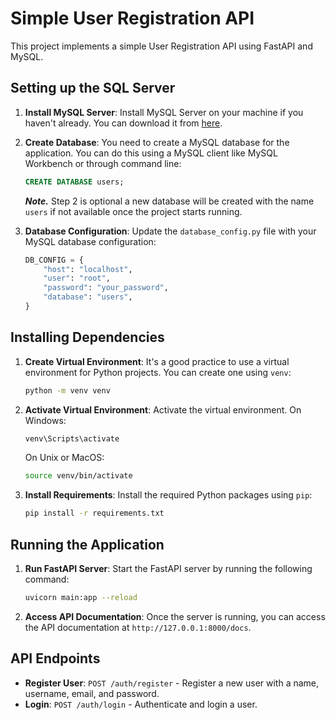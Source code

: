 # Simple User Registration API

This project implements a simple User Registration API using FastAPI and MySQL.

## Setting up the SQL Server

1. **Install MySQL Server**: Install MySQL Server on your machine if you haven't already. You can download it from [here](https://dev.mysql.com/downloads/).

2. **Create Database**: You need to create a MySQL database for the application. You can do this using a MySQL client like MySQL Workbench or through command line:

    ```sql
    CREATE DATABASE users;
    ```
   ***Note.***  Step 2 is optional a new database will be created with the name ```users``` if not available once the project starts running.

3. **Database Configuration**: Update the `database_config.py` file with your MySQL database configuration:

    ```python
    DB_CONFIG = {
        "host": "localhost",
        "user": "root",
        "password": "your_password",
        "database": "users",
    }
    ```

## Installing Dependencies

1. **Create Virtual Environment**: It's a good practice to use a virtual environment for Python projects. You can create one using `venv`:

    ```bash
    python -m venv venv
    ```

2. **Activate Virtual Environment**: Activate the virtual environment. On Windows:

    ```bash
    venv\Scripts\activate
    ```

    On Unix or MacOS:

    ```bash
    source venv/bin/activate
    ```

3. **Install Requirements**: Install the required Python packages using `pip`:

    ```bash
    pip install -r requirements.txt
    ```

## Running the Application

1. **Run FastAPI Server**: Start the FastAPI server by running the following command:

    ```bash
    uvicorn main:app --reload
    ```

2. **Access API Documentation**: Once the server is running, you can access the API documentation at `http://127.0.0.1:8000/docs`.

## API Endpoints

- **Register User**: `POST /auth/register` - Register a new user with a name, username, email, and password.
- **Login**: `POST /auth/login` - Authenticate and login a user.
